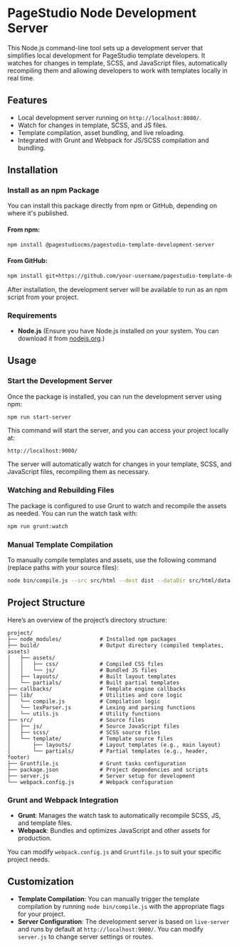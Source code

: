 # PageStudio Node Development Server

This Node.js command-line tool sets up a development server that simplifies local development for PageStudio template developers. It watches for changes in template, SCSS, and JavaScript files, automatically recompiling them and allowing developers to work with templates locally in real time.

## Features

- Local development server running on `http://localhost:8080/`.
- Watch for changes in template, SCSS, and JS files.
- Template compilation, asset bundling, and live reloading.
- Integrated with Grunt and Webpack for JS/SCSS compilation and bundling.

## Installation

### Install as an npm Package

You can install this package directly from npm or GitHub, depending on where it's published.

#### From npm:

```bash
npm install @pagestudiocms/pagestudio-template-development-server
```

#### From GitHub:

```bash
npm install git+https://github.com/your-username/pagestudio-template-development-server.git
```

After installation, the development server will be available to run as an npm script from your project.

### Requirements

- **Node.js** (Ensure you have Node.js installed on your system. You can download it from [nodejs.org](https://nodejs.org/).)

## Usage

### Start the Development Server

Once the package is installed, you can run the development server using npm:

```bash
npm run start-server
```

This command will start the server, and you can access your project locally at:

```
http://localhost:9000/
```

The server will automatically watch for changes in your template, SCSS, and JavaScript files, recompiling them as necessary.

### Watching and Rebuilding Files

The package is configured to use Grunt to watch and recompile the assets as needed. You can run the watch task with:

```bash
npm run grunt:watch
```

### Manual Template Compilation

To manually compile templates and assets, use the following command (replace paths with your source files):

```bash
node bin/compile.js --src src/html --dest dist --dataDir src/html/data --partials src/html/partials
```

## Project Structure

Here’s an overview of the project’s directory structure:

```
project/
├── node_modules/            # Installed npm packages
├── build/                   # Output directory (compiled templates, assets)
│   ├── assets/
│   │   ├── css/             # Compiled CSS files
│   │   └── js/              # Bundled JS files
│   ├── layouts/             # Built layout templates
│   └── partials/            # Built partial templates
├── callbacks/               # Template engine callbacks
├── lib/                     # Utilities and core logic
│   └── compile.js           # Compilation logic
│   └── lexParser.js         # Lexing and parsing functions
│   └── utils.js             # Utility functions
├── src/                     # Source files
│   ├── js/                  # Source JavaScript files
│   ├── scss/                # SCSS source files
│   └── template/            # Template source files
│       ├── layouts/         # Layout templates (e.g., main layout)
│       └── partials/        # Partial templates (e.g., header, footer)
├── Gruntfile.js             # Grunt tasks configuration
├── package.json             # Project dependencies and scripts
├── server.js                # Server setup for development
└── webpack.config.js        # Webpack configuration
```

### Grunt and Webpack Integration

- **Grunt**: Manages the watch task to automatically recompile SCSS, JS, and template files.
- **Webpack**: Bundles and optimizes JavaScript and other assets for production.

You can modify `webpack.config.js` and `Gruntfile.js` to suit your specific project needs.

## Customization

- **Template Compilation**: You can manually trigger the template compilation by running `node bin/compile.js` with the appropriate flags for your project.
- **Server Configuration**: The development server is based on `live-server` and runs by default at `http://localhost:9000/`. You can modify `server.js` to change server settings or routes.
